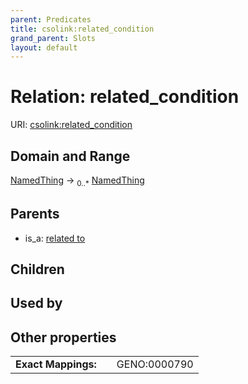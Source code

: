 ```yaml
---
parent: Predicates
title: csolink:related_condition
grand_parent: Slots
layout: default
---
```


# Relation: related_condition




URI: [csolink:related_condition](https://w3id.org/csolink/vocab/related_condition)

## Domain and Range

[NamedThing](NamedThing.md) ->  <sub>0..*</sub> [NamedThing](NamedThing.md)

## Parents

 *  is_a: [related to](related_to.md)

## Children


## Used by


## Other properties

|  |  |  |
| --- | --- | --- |
| **Exact Mappings:** | | GENO:0000790 |

